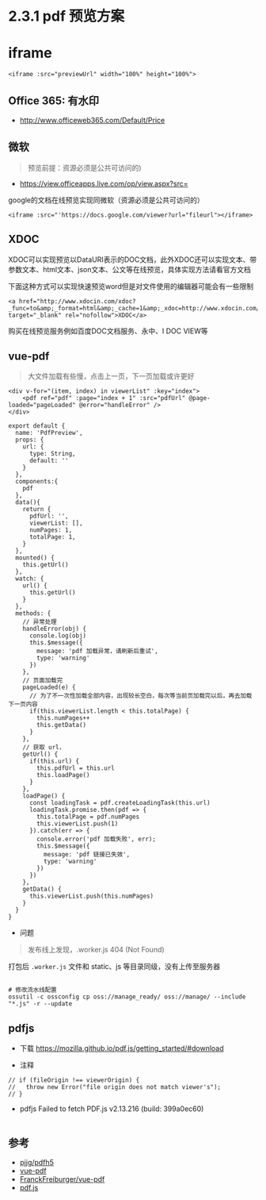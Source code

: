 # 2.3.1 pdf 预览方案


# iframe

```
<iframe :src="previewUrl" width="100%" height="100%">
```


## Office 365: 有水印

- http://www.officeweb365.com/Default/Price


## 微软

>预览前提：资源必须是公共可访问的)


- https://view.officeapps.live.com/op/view.aspx?src=


google的文档在线预览实现同微软（资源必须是公共可访问的）
```
<iframe :src="'https://docs.google.com/viewer?url="fileurl"></iframe>
```

## XDOC

XDOC可以实现预览以DataURI表示的DOC文档，此外XDOC还可以实现文本、带参数文本、html文本、json文本、公文等在线预览，具体实现方法请看官方文档

下面这种方式可以实现快速预览word但是对文件使用的编辑器可能会有一些限制
```
<a href="http://www.xdocin.com/xdoc?_func=to&amp;_format=html&amp;_cache=1&amp;_xdoc=http://www.xdocin.com/demo/demo.docx" target="_blank" rel="nofollow">XDOC</a>
```

购买在线预览服务例如百度DOC文档服务、永中、I DOC VIEW等


## vue-pdf
>大文件加载有些慢，点击上一页，下一页加载或许更好

```
<div v-for="(item, index) in viewerList" :key="index">
    <pdf ref="pdf" :page="index + 1" :src="pdfUrl" @page-loaded="pageLoaded" @error="handleError" />
</div>

export default {
  name: 'PdfPreview',
  props: {
    url: {
      type: String,
      default: ''
    }
  },
  components:{
    pdf
  },
  data(){
    return {
      pdfUrl: '',
      viewerList: [],
      numPages: 1,
      totalPage: 1,
    }
  },
  mounted() {
    this.getUrl()
  },
  watch: {
    url() {
      this.getUrl()
    }
  },
  methods: {
    // 异常处理
    handleError(obj) {
      console.log(obj)
      this.$message({
        message: 'pdf 加载异常，请刷新后重试',
        type: 'warning'
      })
    },
    // 页面加载完
    pageLoaded(e) {
      // 为了不一次性加载全部内容，出现较长空白，每次等当前页加载完以后，再去加载下一页内容
      if(this.viewerList.length < this.totalPage) {
        this.numPages++
        this.getData()
      }
    },
    // 获取 url，
    getUrl() {
      if(this.url) {
        this.pdfUrl = this.url
        this.loadPage()
      }
    },
    loadPage() {
      const loadingTask = pdf.createLoadingTask(this.url)
      loadingTask.promise.then(pdf => {
        this.totalPage = pdf.numPages
        this.viewerList.push(1)
      }).catch(err => {
        console.error('pdf 加载失败', err);
        this.$message({
          message: 'pdf 链接已失效',
          type: 'warning'
        })
      })
    },
    getData() {
      this.viewerList.push(this.numPages)
    }
  }
}
```
- 问题
>发布线上发现，.worker.js 404 (Not Found)

打包后 `.worker.js`  文件和 static、js 等目录同级，没有上传至服务器

```

# 修改流水线配置
ossutil -c ossconfig cp oss://manage_ready/ oss://manage/ --include "*.js" -r --update
```

## pdfjs

- 下载 https://mozilla.github.io/pdf.js/getting_started/#download

- 注释

```
// if (fileOrigin !== viewerOrigin) {
//   throw new Error("file origin does not match viewer's");
// }
```

- pdfjs Failed to fetch PDF.js v2.13.216 (build: 399a0ec60) 

```

```


## 参考
- [pjjg/pdfh5](https://gitee.com/pjjg/pdfh5)
- [vue-pdf](https://www.jianshu.com/p/a640ce9d4882)
- [FranckFreiburger/vue-pdf](https://github.com/FranckFreiburger/vue-pdf)
- [pdf.js](https://github.com/mozilla/pdf.js)

